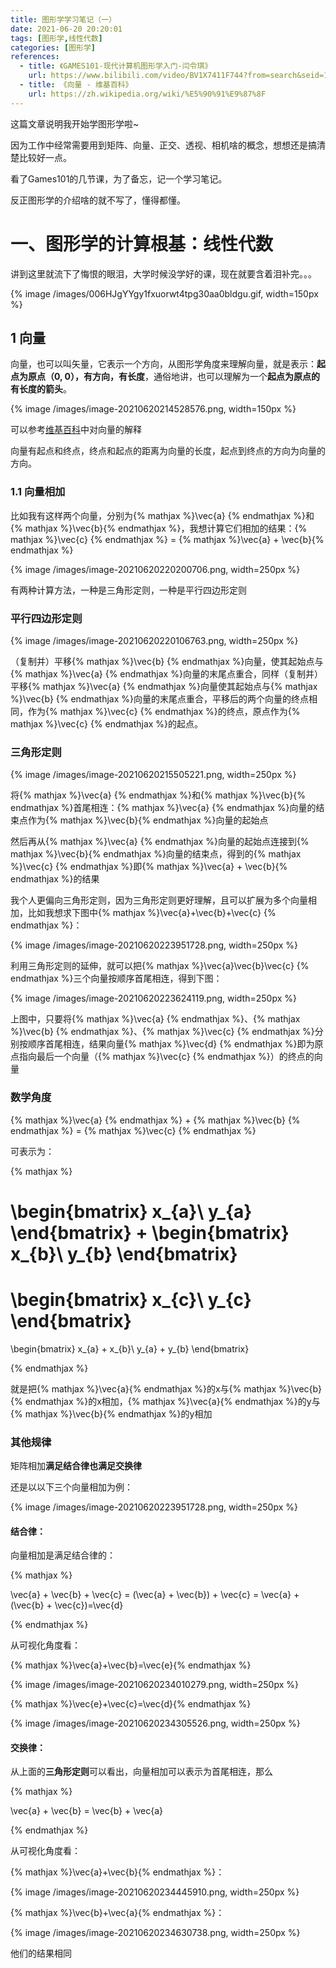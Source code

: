```yaml
---
title: 图形学学习笔记（一）
date: 2021-06-20 20:20:01
tags: [图形学,线性代数]
categories: [图形学]
references:
  - title: 《GAMES101-现代计算机图形学入门-闫令琪》
    url: https://www.bilibili.com/video/BV1X7411F744?from=search&seid=14302378529290805252
  - title: 《向量 - 维基百科》
    url: https://zh.wikipedia.org/wiki/%E5%90%91%E9%87%8F
---
```


这篇文章说明我开始学图形学啦~

因为工作中经常需要用到矩阵、向量、正交、透视、相机啥的概念，想想还是搞清楚比较好一点。

看了Games101的几节课，为了备忘，记一个学习笔记。

反正图形学的介绍啥的就不写了，懂得都懂。

<!--more-->

# 一、图形学的计算根基：线性代数

讲到这里就流下了悔恨的眼泪，大学时候没学好的课，现在就要含着泪补完。。。

{% image /images/006HJgYYgy1fxuorwt4tpg30aa0bldgu.gif, width=150px %}

## 1 向量

向量，也可以叫矢量，它表示一个方向，从图形学角度来理解向量，就是表示：**起点为原点（0, 0），有方向，有长度**，通俗地讲，也可以理解为一个**起点为原点的有长度的箭头**。

{% image /images/image-20210620214528576.png, width=150px %}

可以参考[维基百科](https://zh.wikipedia.org/wiki/%E5%90%91%E9%87%8F)中对向量的解释

向量有起点和终点，终点和起点的距离为向量的长度，起点到终点的方向为向量的方向。

### 1.1 向量相加

比如我有这样两个向量，分别为{% mathjax %}\vec{a} {% endmathjax %}和{% mathjax %}\vec{b}{% endmathjax %}，我想计算它们相加的结果：{% mathjax %}\vec{c} {% endmathjax %} = {% mathjax %}\vec{a} + \vec{b}{% endmathjax %}

{% image /images/image-20210620220200706.png, width=250px %}

有两种计算方法，一种是三角形定则，一种是平行四边形定则

### 平行四边形定则

{% image /images/image-20210620220106763.png, width=250px %}

（复制并）平移{% mathjax %}\vec{b} {% endmathjax %}向量，使其起始点与{% mathjax %}\vec{a} {% endmathjax %}向量的末尾点重合，同样（复制并）平移{% mathjax %}\vec{a} {% endmathjax %}向量使其起始点与{% mathjax %}\vec{b} {% endmathjax %}向量的末尾点重合，平移后的两个向量的终点相同，作为{% mathjax %}\vec{c} {% endmathjax %}的终点，原点作为{% mathjax %}\vec{c} {% endmathjax %}的起点。

### 三角形定则

{% image /images/image-20210620215505221.png, width=250px %}

将{% mathjax %}\vec{a} {% endmathjax %}和{% mathjax %}\vec{b}{% endmathjax %}首尾相连：{% mathjax %}\vec{a} {% endmathjax %}向量的结束点作为{% mathjax %}\vec{b}{% endmathjax %}向量的起始点

然后再从{% mathjax %}\vec{a} {% endmathjax %}向量的起始点连接到{% mathjax %}\vec{b}{% endmathjax %}向量的结束点，得到的{% mathjax %}\vec{c} {% endmathjax %}即{% mathjax %}\vec{a} + \vec{b}{% endmathjax %}的结果

我个人更偏向三角形定则，因为三角形定则更好理解，且可以扩展为多个向量相加，比如我想求下图中{% mathjax %}\vec{a}+\vec{b}+\vec{c} {% endmathjax %}：

{% image /images/image-20210620223951728.png, width=250px %}

利用三角形定则的延伸，就可以把{% mathjax %}\vec{a}\vec{b}\vec{c} {% endmathjax %}三个向量按顺序首尾相连，得到下图：

{% image /images/image-20210620223624119.png, width=250px %}

上图中，只要将{% mathjax %}\vec{a} {% endmathjax %}、{% mathjax %}\vec{b} {% endmathjax %}、{% mathjax %}\vec{c} {% endmathjax %}分别按顺序首尾相连，结果向量{% mathjax %}\vec{d} {% endmathjax %}即为原点指向最后一个向量（{% mathjax %}\vec{c} {% endmathjax %}）的终点的向量

### 数学角度

{% mathjax %}\vec{a} {% endmathjax %} + {% mathjax %}\vec{b} {% endmathjax %} = {% mathjax %}\vec{c} {% endmathjax %}

可表示为：

{% mathjax %}

\begin{bmatrix}
 x_{a}\\
 y_{a}
\end{bmatrix}
+
\begin{bmatrix}
 x_{b}\\
 y_{b}
\end{bmatrix}
=
\begin{bmatrix}
 x_{c}\\
 y_{c}
\end{bmatrix}
=
\begin{bmatrix}
 x_{a} + x_{b}\\
 y_{a} + y_{b}
\end{bmatrix}

{% endmathjax %}

就是把{% mathjax %}\vec{a}{% endmathjax %}的x与{% mathjax %}\vec{b}{% endmathjax %}的x相加，{% mathjax %}\vec{a}{% endmathjax %}的y与{% mathjax %}\vec{b}{% endmathjax %}的y相加

### 其他规律

矩阵相加**满足结合律也满足交换律**

还是以以下三个向量相加为例：

{% image /images/image-20210620223951728.png, width=250px %}

#### 结合律：

向量相加是满足结合律的：

{% mathjax %}

\vec{a} + \vec{b} + \vec{c} = (\vec{a} + \vec{b}) + \vec{c} = \vec{a} + (\vec{b} + \vec{c})=\vec{d}

{% endmathjax %}

从可视化角度看：

{% mathjax %}\vec{a}+\vec{b}=\vec{e}{% endmathjax %}

{% image /images/image-20210620234010279.png, width=250px %}

{% mathjax %}\vec{e}+\vec{c}=\vec{d}{% endmathjax %}

{% image /images/image-20210620234305526.png, width=250px %}

#### 交换律：

从上面的**三角形定则**可以看出，向量相加可以表示为首尾相连，那么

{% mathjax %}

\vec{a} + \vec{b} = \vec{b} + \vec{a}

{% endmathjax %}

从可视化角度看：

{% mathjax %}\vec{a}+\vec{b}{% endmathjax %}：

{% image /images/image-20210620234445910.png, width=250px %}

{% mathjax %}\vec{b}+\vec{a}{% endmathjax %}：

{% image /images/image-20210620234630738.png, width=250px %}

他们的结果相同